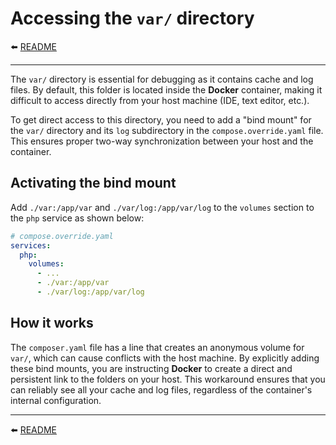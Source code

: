 # Accessing the `var/` directory

⬅️ [README](../README.md)

---

The `var/` directory is essential for debugging as it contains cache and log files. By default, this folder is located inside the **Docker** container, making it difficult to access directly from your host machine (IDE, text editor, etc.).

To get direct access to this directory, you need to add a "bind mount" for the `var/` directory and its `log` subdirectory in the `compose.override.yaml` file. This ensures proper two-way synchronization between your host and the container.

## Activating the bind mount

Add `./var:/app/var` and `./var/log:/app/var/log` to the `volumes` section to the `php` service as shown below:

  ```yaml
  # compose.override.yaml
  services:
    php:
      volumes:
        - ...
        - ./var:/app/var
        - ./var/log:/app/var/log
  ```

## How it works

The `composer.yaml` file has a line that creates an anonymous volume for `var/`, which can cause conflicts with the host machine. By explicitly adding these bind mounts, you are instructing **Docker** to create a direct and persistent link to the folders on your host. This workaround ensures that you can reliably see all your cache and log files, regardless of the container's internal configuration.

---

⬅️ [README](../README.md)
